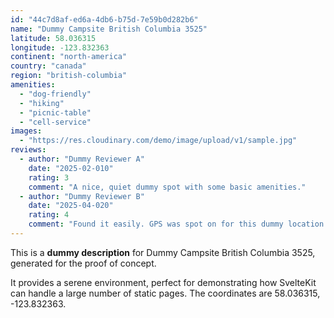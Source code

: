 ```yaml
---
id: "44c7d8af-ed6a-4db6-b75d-7e59b0d282b6"
name: "Dummy Campsite British Columbia 3525"
latitude: 58.036315
longitude: -123.832363
continent: "north-america"
country: "canada"
region: "british-columbia"
amenities:
  - "dog-friendly"
  - "hiking"
  - "picnic-table"
  - "cell-service"
images:
  - "https://res.cloudinary.com/demo/image/upload/v1/sample.jpg"
reviews:
  - author: "Dummy Reviewer A"
    date: "2025-02-010"
    rating: 3
    comment: "A nice, quiet dummy spot with some basic amenities."
  - author: "Dummy Reviewer B"
    date: "2025-04-020"
    rating: 4
    comment: "Found it easily. GPS was spot on for this dummy location."
---
```


This is a **dummy description** for Dummy Campsite British Columbia 3525, generated for the proof of concept.

It provides a serene environment, perfect for demonstrating how SvelteKit can handle a large number of static pages. The coordinates are 58.036315, -123.832363.
